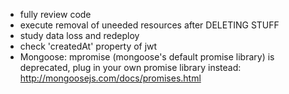 - fully review code
- execute removal of uneeded resources after DELETING STUFF
- study data loss and redeploy
- check 'createdAt' property of jwt
- Mongoose: mpromise (mongoose's default promise library) is deprecated, plug in your own promise library instead: http://mongoosejs.com/docs/promises.html